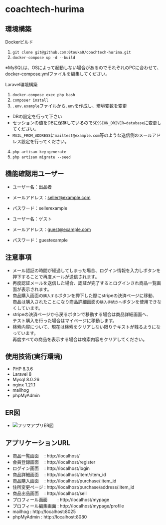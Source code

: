 # coachtech-hurima

## 環境構築
Dockerビルド

1. `git clone git@github.com:0touka0/coachtech-hurima.git`
2. `docker-compose up -d --build`

※MySQLは、OSによって起動しない場合があるのでそれぞれのPCに合わせて、docker-compose.ymlファイルを編集してください。

Laravel環境構築

1. `docker-compose exec php bash`
2. `composer install`
3. `.env.example`ファイルから`.env`を作成し、環境変数を変更<br>
- DBの設定を行って下さい
- セッションの値をDBに保存しているので`SESSION_DRIVER=database`に変更してください。
- `MAIL_FROM_ADDRESS`に`mailtest@example.com`等のような送信側のメールアドレス設定を行ってください。
4. `php artisan key:generate`
5. `php artisan migrate --seed`

## 機能確認用ユーザー
- ユーザー名：出品者
- メールアドレス：seller@example.com
- パスワード：sellerexample

- ユーザー名：ゲスト
- メールアドレス：guest@example.com
- パスワード：guestexample

## 注意事項
- メール認証の時間が経過してしまった場合、ログイン情報を入力しボタンを押下することで再度メールが送信されます。
- 再度認証メールを送信した場合、認証が完了するとログインされ商品一覧画面が表示されます。
- 商品購入画面の`購入する`ボタンを押下した際にstripeの決済ページに移動、<br>商品は購入されたことになり商品詳細画面の`購入手続きへ`ボタンを使用できなくしています。
- stripeの決済ページから戻るボタンで移動する場合は商品詳細画面へ、<br>テスト購入を行った場合はマイページに移動します。
- 検索内容について、現在は検索をクリアしない限りテキストが残るようになっています。<br>再度すべての商品を表示する場合は検索内容をクリアしてください。

## 使用技術(実行環境)
- PHP 8.3.6
- Laravel 8
- Mysql 8.0.26
- nginx 1.21.1
- mailhog
- phpMyAdmin

## ER図
- ![フリマアプリER図](https://github.com/user-attachments/assets/cc4239f5-70b7-4a45-b3c1-e995bfc6c3a8)

## アプリケーションURL
- 商品一覧画面　 : http://localhost/
- 会員登録画面　 : http://localhost/register
- ログイン画面　 : http://localhost/login
- 商品詳細画面　 : http://localhost/item/:item_id
- 商品購入画面　 : http://localhost/purchase/:item_id
- 住所変更ページ : http://localhost/purchase/address/:item_id
- 商品出品画面　 : http://localhost/sell
- プロフィール画面　　 : http://localhost/mypage
- プロフィール編集画面 : http://localhost/mypage/profile
- mailhog    : http://localhost:8025
- phpMyAdmin : http://localhost:8080